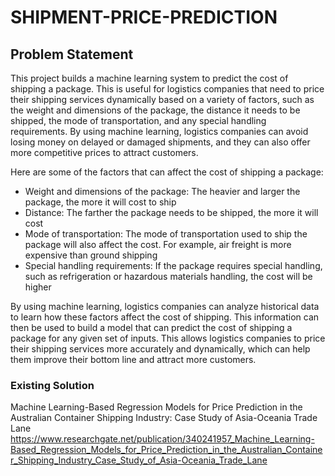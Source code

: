 # SHIPMENT-PRICE-PREDICTION


## Problem Statement

This project builds a machine learning system to predict the cost of shipping a package. This is useful for logistics companies that need to price their shipping services dynamically based on a variety of factors, such as the weight and dimensions of the package, the distance it needs to be shipped, the mode of transportation, and any special handling requirements. By using machine learning, logistics companies can avoid losing money on delayed or damaged shipments, and they can also offer more competitive prices to attract customers.

Here are some of the factors that can affect the cost of shipping a package:

* Weight and dimensions of the package: The heavier and larger the package, the more it will cost to ship
* Distance: The farther the package needs to be shipped, the more it will cost
* Mode of transportation: The mode of transportation used to ship the package will also affect the cost. For example, air freight is more expensive than ground shipping
* Special handling requirements: If the package requires special handling, such as refrigeration or hazardous materials handling, the cost will be higher

By using machine learning, logistics companies can analyze historical data to learn how these factors affect the cost of shipping. This information can then be used to build a model that can predict the cost of shipping a package for any given set of inputs. This allows logistics companies to price their shipping services more accurately and dynamically, which can help them improve their bottom line and attract more customers.


### Existing Solution

Machine Learning-Based Regression Models for Price Prediction in the Australian Container Shipping Industry: Case Study of Asia-Oceania Trade Lane
https://www.researchgate.net/publication/340241957_Machine_Learning-Based_Regression_Models_for_Price_Prediction_in_the_Australian_Container_Shipping_Industry_Case_Study_of_Asia-Oceania_Trade_Lane
